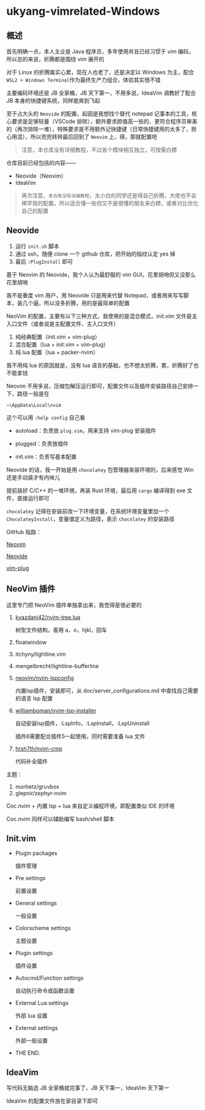 # ukyang-vimrelated-Windows

## 概述

首先明确一点，本人主业是 Java 程序员，多年使用并且已经习惯于 vim 编码，所以总的来说，折腾都是围绕 vim 展开的



对于 Linux 的折腾属实心累，现在人也老了，还是决定以 Windows 为主，配合 `WSL2 + Windows Terminal`作为最终生产力组合，体验其实很不错

主要编码环境还是 JB 全家桶，JB 天下第一，不用多说，IdeaVim 调教好了配合 JB 本身的快捷键系统，同样能爽到飞起



至于占大头的 `Neovide` 的配置，起因是我想找个替代 notepad 记事本的工具，核心要求是足够轻量（VSCode 排除），额外要求颜值高一些的、更符合程序员审美的（再次排除一堆），特殊要求是不用额外记快捷键（日常快捷键用的太多了，担心用混），所以兜兜转转最后回到了 `Neovim` 上，得，那就配置吧



> 注意，本仓库没有详细教程，不过各个模块相互独立，可按需白嫖



仓库目前已经包括的内容——

- Neovide（Neovim）
- IdeaVim

> 再次注意，`本仓库没有详细教程`，太小白的同学还是得自己折腾，大佬也不会稀罕我的配置，所以适合懂一些但又不是很懂的朋友来白嫖，或者对比优化自己的配置

## Neovide

1. 运行 `init.sh` 脚本
2. 通过 ssh，随便 clone 一个 github 仓库，把开始的指纹认定 yes 掉
3. 最后 `:PlugInstall` 即可

基于 Neovim 的 Neovide，我个人认为最舒服的 vim GUI，花里胡哨但又没那么花里胡哨

我不是重度 vim 用户，用 Neovide 只是用来代替 Notepad，或者用来写写脚本，装几个逼，所以没多折腾，用的是最简单的配置



NeoVim 的配置，主要有以下三种方式，我使用的是混合模式，init.vim 文件是主入口文件（或者说是主配置文件、主入口文件）

1. 纯经典配置（init.vim + vim-plug）
2. 混合配置（lua + init.vim + vim-plug）
3. 纯 lua 配置（lua + packer-nvim）



我不用纯 lua 的原因就是，没有 lua  语言的基础，也不想太折腾，累，折腾好了也不能拿钱



Neovim 不用多说，压缩包解压运行即可，配置文件以及插件安装路径自己安排一下，路径一般是在

`~\AppData\Local\nvim`

这个可以用 `:help config` 自己看



- autoload：负责放 `plug.vim`，用来支持 vim-plug 安装插件

- plugged：负责放插件

- init.vim：负责写基本配置



Neovide 的话，我一开始是用 `chocolatey` 包管理器来装环境的，后来感觉 Win 还是手动装才有内味儿

提前装好 C/C++ 的一堆环境，再装 Rust 环境，最后用 `cargo` 编译得到 exe 文件，直接运行即可

`chocolatey` 记得在安装前改一下环境变量，在系统环境变量里加一个 `ChocolateyInstall`，变量值定义为路径，表示 `chocolatey` 的安装路径



GitHub 指路：

[Neovim](https://github.com/neovim/neovim)

[Neovide](https://github.com/neovide/neovide)

[vim-plug](https://github.com/junegunn/vim-plug)

## NeoVim 插件

这里专门把 NeoVim 插件单独拿出来，我觉得是很必要的

1. [kyazdani42/nvim-tree.lua](https://github.com/kyazdani42/nvim-tree.lua)

   树型文件结构，善用 a，o，hjkl，回车 

2. floatwindow

3. itchyny/lightline.vim

4. mengelbrecht/lightline-bufferline

5. [neovim/nvim-lspconfig](https://github.com/neovim/nvim-lspconfig)

   内置lsp插件，安装即可，从 doc/server_configurations.md 中查找自己需要的语言 lsp 配置

6. [williamboman/nvim-lsp-installer](https://github.com/williamboman/nvim-lsp-installer)

   自动安装lsp插件，:LspInfo，:LspInstall，:LspUninstall

   插件6需要配合插件5一起使用，同时需要准备 lua 文件

7. [hrsh7th/nvim-cmp](https://github.com/hrsh7th/nvim-cmp)

   代码补全插件



主题：

1. morhetz/gruvbox
2. glepnir/zephyr-nvim



Coc.nvim + 内置 lsp + lua 来自定义编程环境，即配置类似 IDE 的环境

Coc.nvim 同样可以辅助编写 bash/shell 脚本

## Init.vim

- Plugin packages

  插件管理

- Pre settings

  前置设置

- General settings

  一般设置

- Colorscheme settings

  主题设置

- Plugin settings

  插件设置

- Autocmd/Function settings

  自动执行命令或函数设置

- External Lua settings

  外部 lua 设置

- External settings

  外部一般设置

- THE END.



## IdeaVim

写代码无脑选 JB 全家桶就完事了，JB 天下第一，IdeaVim 天下第一

IdeaVim 的配置文件放在家目录下即可